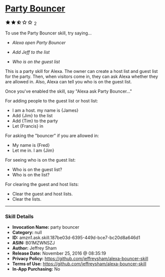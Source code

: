 # [Party Bouncer](http://alexa.amazon.com/#skills/amzn1.ask.skill.187be03d-6395-449d-bce7-bc20d8a646d1)
![2.5 stars](../../images/ic_star_black_18dp_1x.png)![2.5 stars](../../images/ic_star_black_18dp_1x.png)![2.5 stars](../../images/ic_star_half_black_18dp_1x.png)![2.5 stars](../../images/ic_star_border_black_18dp_1x.png)![2.5 stars](../../images/ic_star_border_black_18dp_1x.png) 2

To use the Party Bouncer skill, try saying...

* *Alexa open Party Bouncer*

* *Add Jeff to the list*

* *Who is on the guest list*

This is a party skill for Alexa. The owner can create a host list and guest list for the party. Then, when visitors come in, they can ask Alexa whether they are allowed in. Also, Alexa can tell you who is on the guest list.

Once you've enabled the skill, say "Alexa ask Party Bouncer..."

For adding people to the guest list or host list:
- I am a host. my name is {James}
- Add {Jim} to the list
- Add {Tim} to the party
- Let {Francis} in

For asking the "bouncer" if you are allowed in:
- My name is {Fred}
- Let me in. I am {Jim}

For seeing who is on the guest list:
- Who is on the guest list?
- Who is on the list?

For clearing the guest and host lists:
- Clear the guest and host lists.
- Clear the lists.

***

### Skill Details

* **Invocation Name:** party bouncer
* **Category:** null
* **ID:** amzn1.ask.skill.187be03d-6395-449d-bce7-bc20d8a646d1
* **ASIN:** B01MZWNSZJ
* **Author:** Jeffrey Sham
* **Release Date:** November 25, 2016 @ 08:35:19
* **Privacy Policy:** https://github.com/jeffreysham/alexa-bouncer-skill
* **Terms of Use:** https://github.com/jeffreysham/alexa-bouncer-skill
* **In-App Purchasing:** No
